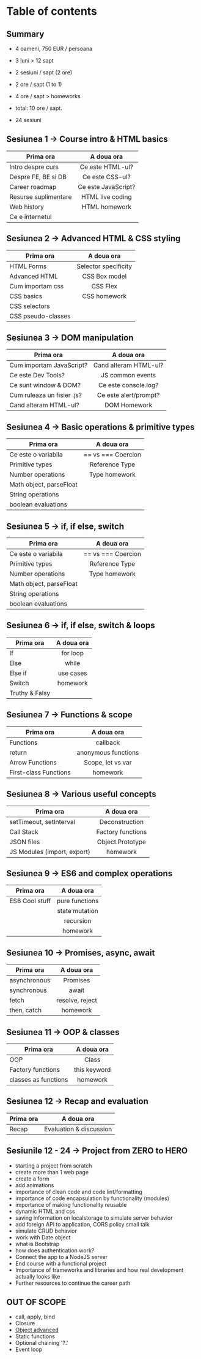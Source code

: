 # Table of contents

## Summary
- 4 oameni, 750 EUR / persoana

- 3 luni > 12 sapt

- 2 sesiuni / sapt (2 ore)

- 2 ore / sapt (1 to 1)

- 4 ore / sapt > homeworks

- total: 10 ore / sapt.

- 24 sesiuni

## Sesiunea 1 -> Course intro & HTML basics

| Prima ora               | A doua ora           |
| ------------------------|:--------------------:|
| Intro despre curs       | Ce este HTML-ul?     |
| Despre FE, BE si DB     | Ce este CSS-ul?      |
| Career roadmap          | Ce este JavaScript?  |
| Resurse suplimentare    | HTML live coding     |
| Web history             | HTML homework        |
| Ce e internetul         |                      |

## Sesiunea 2 -> Advanced HTML & CSS styling

| Prima ora               | A doua ora           |
| ------------------------|:--------------------:|
| HTML Forms              | Selector specificity |
| Advanced HTML           | CSS Box model        |
| Cum importam css        | CSS Flex             |
| CSS basics              | CSS homework         |
| CSS selectors           |                      |
| CSS pseudo-classes      |                      |

## Sesiunea 3 -> DOM manipulation

| Prima ora                  | A doua ora             |
| ---------------------------|:----------------------:|
| Cum importam JavaScript?   | Cand alteram HTML-ul?  |
| Ce este Dev Tools?         | JS common events       |
| Ce sunt window & DOM?      | Ce este console.log?   |
| Cum ruleaza un fisier .js? | Ce este alert/prompt?  |
| Cand alteram HTML-ul?      | DOM Homework           |

## Sesiunea 4 -> Basic operations & primitive types

| Prima ora                  | A doua ora             |
| ---------------------------|:----------------------:|
| Ce este o variabila        | == vs === Coercion     |
| Primitive types            | Reference Type         |
| Number operations          | Type homework          |
| Math object, parseFloat    |                        |
| String operations          |                        |
| boolean evaluations        |                        |

## Sesiunea 5 -> if, if else, switch

| Prima ora                  | A doua ora             |
| ---------------------------|:----------------------:|
| Ce este o variabila        | == vs === Coercion     |
| Primitive types            | Reference Type         |
| Number operations          | Type homework          |
| Math object, parseFloat    |                        |
| String operations          |                        |
| boolean evaluations        |                        |

## Sesiunea 6 -> if, if else, switch & loops

| Prima ora       | A doua ora   |
| ----------------|:------------:|
| If              | for loop     |
| Else            | while        |
| Else if         | use cases    |
| Switch          | homework     |
| Truthy & Falsy  |              |

## Sesiunea 7 -> Functions & scope

| Prima ora             | A doua ora          |
| ----------------------|:-------------------:|
| Functions             | callback            |
| return                | anonymous functions |
| Arrow Functions       | Scope, let vs var   |
| First-class Functions | homework            |

## Sesiunea 8 -> Various useful concepts

| Prima ora                   | A doua ora                  |
| ----------------------------|:---------------------------:|
| setTimeout, setInterval     | Deconstruction              |
| Call Stack                  | Factory functions           |
| JSON files                  | Object.Prototype            |
| JS Modules (import, export) | homework                    |
## Sesiunea 9 -> ES6 and complex operations

| Prima ora                   | A doua ora                  |
| ----------------------------|:---------------------------:|
| ES6 Cool stuff              | pure functions              |
|                             | state mutation              |
|                             | recursion                   |
|                             | homework                    |

## Sesiunea 10 -> Promises, async, await

| Prima ora                   | A doua ora                  |
| ----------------------------|:---------------------------:|
| asynchronous                | Promises                    |
| synchronous                 | await                       |
| fetch                       | resolve, reject             |
| then, catch                 | homework                    |

## Sesiunea 11 -> OOP & classes

| Prima ora                   | A doua ora                  |
| ----------------------------|:---------------------------:|
| OOP                         | Class                       |
| Factory functions           | this keyword                |
| classes as functions        | homework                    |

## Sesiunea 12 -> Recap and evaluation

| Prima ora                   | A doua ora                  |
| ----------------------------|:---------------------------:|
| Recap                       | Evaluation & discussion   |

## Sesiunile 12 - 24 -> Project from ZERO to HERO

- starting a project from scratch
- create more than 1 web page
- create a form
- add animations
- importance of clean code and code lint/formatting
- importance of code encapsulation by functionality (modules)
- importance of making functionality reusable
- dynamic HTML and css
- saving information on localstorage to simulate server behavior
- add foreign API to application, CORS policy small talk
- simulate CRUD behavior
- work with Date object
- what is Bootstrap
- how does authentication work?
- Connect the app to a NodeJS server
- End course with a functional project
- Importance of frameworks and libraries and how real development actually looks like
- Further resources to continue the career path


OUT OF SCOPE
---
- call, apply, bind
- Closure
- [Object advanced](https://blog.bitsrc.io/diving-deeper-in-javascripts-objects-318b1e13dc12)
- Static functions
- Optional chaining '?.'
- Event loop